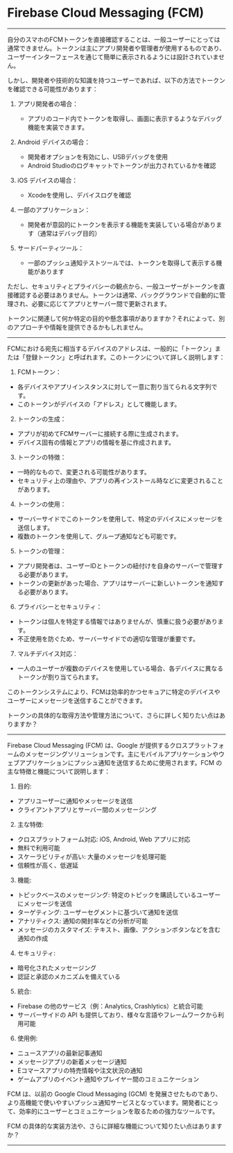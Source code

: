 
# Firebase Cloud Messaging (FCM) 

---

自分のスマホのFCMトークンを直接確認することは、一般ユーザーにとっては通常できません。トークンは主にアプリ開発者や管理者が使用するものであり、ユーザーインターフェースを通じて簡単に表示されるようには設計されていません。

しかし、開発者や技術的な知識を持つユーザーであれば、以下の方法でトークンを確認できる可能性があります：

1. アプリ開発者の場合：
   - アプリのコード内でトークンを取得し、画面に表示するようなデバッグ機能を実装できます。

2. Android デバイスの場合：
   - 開発者オプションを有効にし、USBデバッグを使用
   - Android Studioのログキャットでトークンが出力されているかを確認

3. iOS デバイスの場合：
   - Xcodeを使用し、デバイスログを確認

4. 一部のアプリケーション：
   - 開発者が意図的にトークンを表示する機能を実装している場合があります（通常はデバッグ目的）

5. サードパーティツール：
   - 一部のプッシュ通知テストツールでは、トークンを取得して表示する機能があります

ただし、セキュリティとプライバシーの観点から、一般ユーザーがトークンを直接確認する必要はありません。トークンは通常、バックグラウンドで自動的に管理され、必要に応じてアプリとサーバー間で更新されます。

トークンに関連して何か特定の目的や懸念事項がありますか？それによって、別のアプローチや情報を提供できるかもしれません。

---

FCMにおける宛先に相当するデバイスのアドレスは、一般的に「トークン」または「登録トークン」と呼ばれます。このトークンについて詳しく説明します：

1. FCMトークン：
- 各デバイスやアプリインスタンスに対して一意に割り当てられる文字列です。
- このトークンがデバイスの「アドレス」として機能します。

2. トークンの生成：
- アプリが初めてFCMサーバーに接続する際に生成されます。
- デバイス固有の情報とアプリの情報を基に作成されます。

3. トークンの特徴：
- 一時的なもので、変更される可能性があります。
- セキュリティ上の理由や、アプリの再インストール時などに変更されることがあります。

4. トークンの使用：
- サーバーサイドでこのトークンを使用して、特定のデバイスにメッセージを送信します。
- 複数のトークンを使用して、グループ通知なども可能です。

5. トークンの管理：
- アプリ開発者は、ユーザーIDとトークンの紐付けを自身のサーバーで管理する必要があります。
- トークンの更新があった場合、アプリはサーバーに新しいトークンを通知する必要があります。

6. プライバシーとセキュリティ：
- トークンは個人を特定する情報ではありませんが、慎重に扱う必要があります。
- 不正使用を防ぐため、サーバーサイドでの適切な管理が重要です。

7. マルチデバイス対応：
- 一人のユーザーが複数のデバイスを使用している場合、各デバイスに異なるトークンが割り当てられます。

このトークンシステムにより、FCMは効率的かつセキュアに特定のデバイスやユーザーにメッセージを送信することができます。

トークンの具体的な取得方法や管理方法について、さらに詳しく知りたい点はありますか？

---

Firebase Cloud Messaging (FCM) は、Google が提供するクロスプラットフォームのメッセージングソリューションです。主にモバイルアプリケーションやウェブアプリケーションにプッシュ通知を送信するために使用されます。FCM の主な特徴と機能について説明します：

1. 目的:
- アプリユーザーに通知やメッセージを送信
- クライアントアプリとサーバー間のメッセージング

2. 主な特徴:
- クロスプラットフォーム対応: iOS, Android, Web アプリに対応
- 無料で利用可能
- スケーラビリティが高い: 大量のメッセージを処理可能
- 信頼性が高く、低遅延

3. 機能:
- トピックベースのメッセージング: 特定のトピックを購読しているユーザーにメッセージを送信
- ターゲティング: ユーザーセグメントに基づいて通知を送信
- アナリティクス: 通知の開封率などの分析が可能
- メッセージのカスタマイズ: テキスト、画像、アクションボタンなどを含む通知の作成

4. セキュリティ:
- 暗号化されたメッセージング
- 認証と承認のメカニズムを備えている

5. 統合:
- Firebase の他のサービス（例：Analytics, Crashlytics）と統合可能
- サーバーサイドの API も提供しており、様々な言語やフレームワークから利用可能

6. 使用例:
- ニュースアプリの最新記事通知
- メッセージアプリの新着メッセージ通知
- Eコマースアプリの特売情報や注文状況の通知
- ゲームアプリのイベント通知やプレイヤー間のコミュニケーション

FCM は、以前の Google Cloud Messaging (GCM) を発展させたものであり、より高機能で使いやすいプッシュ通知サービスとなっています。開発者にとって、効率的にユーザーとコミュニケーションを取るための強力なツールです。

FCM の具体的な実装方法や、さらに詳細な機能について知りたい点はありますか？

---

